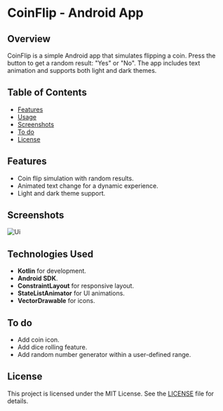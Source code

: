 # CoinFlip - Android App
## Overview
CoinFlip is a simple Android app that simulates flipping a coin. Press the button to get a random result: "Yes" or "No". The app includes text animation and supports both light and dark themes.

## Table of Contents
- [Features](#features)
- [Usage](#usage)
- [Screenshots](#Screenshots)
- [To do](#to-do)
- [License](#license)

## Features

- Coin flip simulation with random results.
- Animated text change for a dynamic experience.
- Light and dark theme support.

## Screenshots
![Ui](/images/UI-1.jpg)
## Technologies Used

- **Kotlin** for development.
- **Android SDK**.
- **ConstraintLayout** for responsive layout.
- **StateListAnimator** for UI animations.
- **VectorDrawable** for icons.

## To do

- Add coin icon.
- Add dice rolling feature.
- Add random number generator within a user-defined range.

## License

This project is licensed under the MIT License. See the [LICENSE](LICENSE) file for details.

